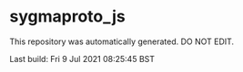 # sygmaproto_js
This repository was automatically generated. DO NOT EDIT. 

Last build: Fri  9 Jul 2021 08:25:45 BST
